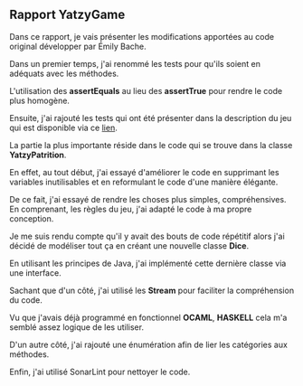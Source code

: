 ## Rapport YatzyGame

Dans ce rapport, je vais présenter les modifications apportées au code original développer par Émily Bache.

Dans un premier temps, j'ai renommé les tests pour qu'ils soient en adéquats avec les méthodes.

L'utilisation des __assertEquals__ au lieu des __assertTrue__ pour rendre le code plus homogène.

Ensuite, j'ai rajouté les tests qui ont été présenter dans la description du jeu qui est disponible via ce [lien](https://sammancoaching.org/kata_descriptions/yatzy.html).

La partie la plus importante réside dans le code qui se trouve dans la classe __YatzyPatrition__.

En effet, au tout début, j'ai essayé d'améliorer le code en supprimant les variables inutilisables et en reformulant le code d'une manière élégante.

De ce fait, j'ai essayé de rendre les choses plus simples, compréhensives. En comprenant, les règles du jeu, j'ai adapté le code à ma propre conception.

Je me suis rendu compte qu'il y avait des bouts de code répétitif alors j'ai décidé de modéliser tout ça en créant une nouvelle classe  __Dice__.

En utilisant les principes de Java, j'ai implémenté cette dernière classe via une interface.

Sachant que d'un côté, j'ai utilisé les __Stream__ pour faciliter la compréhension du code.

Vu que j'avais déjà programmé en fonctionnel __OCAML__, __HASKELL__ cela m'a semblé assez logique de les utiliser.

D'un autre côté, j'ai rajouté une énumération afin de lier les catégories aux méthodes.

Enfin, j'ai utilisé SonarLint pour nettoyer le code.